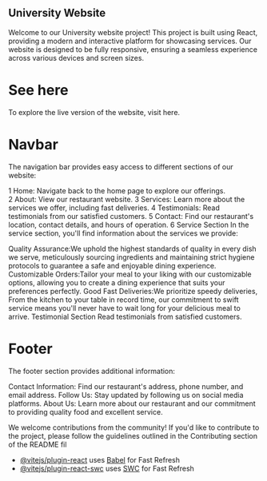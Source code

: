## University Website

Welcome to our University website project! This project is built using React, providing a modern and interactive platform for showcasing services. Our website is designed to be fully responsive, ensuring a seamless experience across various devices and screen sizes.

# See here
To explore the live version of the website, visit here.

# Navbar
The navigation bar provides easy access to different sections of our website:

1 Home: Navigate back to the home page to explore our offerings.<br>
2 About: View our restaurant website.
3 Services: Learn more about the services we offer, including fast deliveries.
4 Testimonials: Read testimonials from our satisfied customers.
5 Contact: Find our restaurant's location, contact details, and hours of operation.
6 Service Section In the service section, you'll find information about the services we provide:
                  

Quality Assurance:We uphold the highest standards of quality in every dish we serve, meticulously sourcing ingredients and maintaining strict hygiene protocols to guarantee a safe and enjoyable dining experience.
Customizable Orders:Tailor your meal to your liking with our customizable options, allowing you to create a dining experience that suits your preferences perfectly.
Good Fast Deliveries:We prioritize speedy deliveries, From the kitchen to your table in record time, our commitment to swift service means you'll never have to wait long for your delicious meal to arrive.
Testimonial Section
Read testimonials from satisfied customers.

# Footer
The footer section provides additional information:

Contact Information: Find our restaurant's address, phone number, and email address.
Follow Us: Stay updated by following us on social media platforms.
About Us: Learn more about our restaurant and our commitment to providing quality food and excellent service.

We welcome contributions from the community! If you'd like to contribute to the project, please follow the guidelines outlined in the Contributing section of the README fil

- [@vitejs/plugin-react](https://github.com/vitejs/vite-plugin-react/blob/main/packages/plugin-react/README.md) uses [Babel](https://babeljs.io/) for Fast Refresh
- [@vitejs/plugin-react-swc](https://github.com/vitejs/vite-plugin-react-swc) uses [SWC](https://swc.rs/) for Fast Refresh
